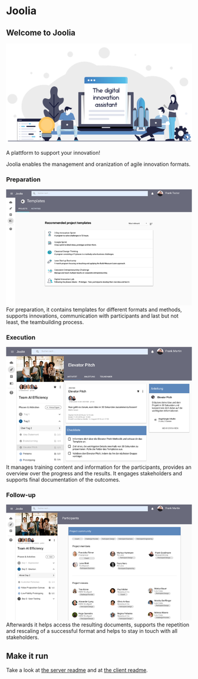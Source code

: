 # Joolia

## Welcome to Joolia
![Joolia Welcome picture](./public/welcome.png)

A plattform to support your innovation!

Joolia enables the management and oranization of agile innovation formats.

### Preparation
![Preparation picture](./public/preparation.png)  
For preparation, it contains templates for different formats and methods, supports
innovations, communication with participants and last but not least, the teambuilding
process.  

### Execution
![Execution picture](./public/execution.png)  
It manages training content and information for the participants, provides an overview
over the progress and the results. It engages stakeholders and supports final documentation of the outcomes.


### Follow-up
![Afterwards picture](./public/afterwards.png)  
Afterwards it helps access the resulting documents, supports the repetition and rescaling of a successful format
and helps to stay in touch with all stakeholders.

## Make it run

Take a look at [the server readme](joolia-server/README.md) and at [the client readme](joolia-client/README.md).